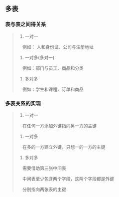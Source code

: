 ## 多表

### 表与表之间得关系

> 1. 一对一
> 
>     例如： 人和身份证、公司与注册地址
> 
> 1. 一对多(多对一)
> 
>     例如：部门与员工、商品和分类
> 
> 1. 多对多
> 
>     例如：学生和课程、订单和商品

### 多表关系的实现

> 1. 一对一
> 
>     在任何一方添加外键指向另一方的主键
> 
> 1. 一对多
> 
>     在多的一方建立外键，只想一的一方的主键
> 
> 1. 多对多
> 
>     需要借助第三张中间表
> 
>     中间表至少包含两个字段，这两个字段都是外键
> 
>     分别指向两张表的主键
